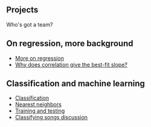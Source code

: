 ## Projects

Who's got a team?

## On regression, more background

* [More on
  regression](https://textbook.nipraxis.org/on_regression.html)
* [Why does correlation give the best-fit
  slope?](https://textbook.nipraxis.org/why_mse_correlation)

## Classification and machine learning

* [Classification](https://lisds.github.io/textbook/classification/classification)
* [Nearest
  neighbors](https://lisds.github.io/textbook/classification/Nearest_Neighbors)
* [Training and
  testing](https://lisds.github.io/textbook/classification/Training_and_Testing)
* [Classifying songs discussion](https://ds.lis.2i2c.cloud/hub/user-redirect/git-pull?repo=https%3A//github.com/lisds/classify_song_discussion&subPath=song_discussion.ipynb)
